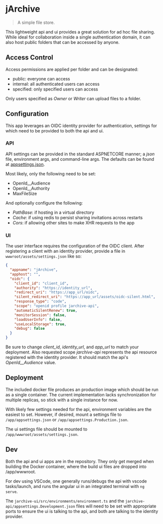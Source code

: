 # jArchive
> A simple file store.

This lightweight api and ui provides a great solution for ad hoc file sharing. While ideal for collaboration inside a single authentication domain, it can also host public folders that can be accessed by anyone.

## Access Control

Access permissions are applied per folder and can be designated:
* public: everyone can access
* internal: all authenticated users can access
* specified: only specified users can access

Only users specified as *Owner* or *Writer* can upload files to a folder.

## Configuration

This app leverages an OIDC identity provider for authentication, settings for which need to be provided to both the api and ui.

### API
API settings can be provided in the standard ASPNETCORE manner; a *json* file, environment args, and command-line args.
The defaults can be found at [appsettings.json](jarchive-api/appsettings.json).

Most likely, only the following need to be set:
- OpenId__Audience
- OpenId__Authority
- MaxFileSize

And optionally configure the following:
- *PathBase*: if hosting in a virtual directory
- *Cache*: if using redis to persist sharing invitations across restarts
- *Cors*: if allowing other sites to make XHR requests to the app

### UI

The user interface requires the configuration of the OIDC client.
After registering a client with an identity provider, provide a file
in `wwwroot/assets/settings.json` like so:

```json
{
  "appname": "jArchive",
  "apphost": "",
  "oidc": {
    "client_id": "client_id",
    "authority": "https://identity_url",
    "redirect_uri": "https://app_url/oidc",
    "silent_redirect_uri": "https://app_url/assets/oidc-silent.html",
    "response_type": "code",
    "scope": "openid profile jarchive-api",
    "automaticSilentRenew": true,
    "monitorSession": false,
    "loadUserInfo": false,
    "useLocalStorage": true,
    "debug": false
  }
}
```

Be sure to change *client_id*, *identity_url*, and *app_url* to match your deployment.  Also requested scope *jarchive-api* represents the api resource registered with the identity provider.  It should match the api's *OpenId__Audience* value.

## Deployment

The included docker file produces an production image which should be run as a single container. The current implementation lacks synchronization for multiple replicas, so stick with a single instance for now.

With likely few settings needed for the api, environment variables are the easiest to set.  However, if desired, mount a settings file to `/app/appsettings.json` or `/app/appsettings.Production.json`.

The ui settings file should be mounted to `/app/wwwroot/assets/settings.json`.

## Dev

Both the api and ui apps are in the repository. They only get merged when building the Docker container, where the build ui files are dropped into /app/wwwroot.

For dev using VSCode, one generally runs/debugs the api with vscode tasks/launch, and runs the angular ui in an integrated terminal with `ng serve`.

The `jarchive-ui/src/environments/environment.ts` and the `jarchive-api/appsettings.Development.json` files will need to be set with appropriate ports to ensure the ui is talking to the api, and both are talking to the identity provider.
